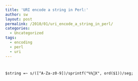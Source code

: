 ```yaml
---
title: 'URI encode a string in Perl:'
author: sw
layout: post
permalink: /2010/01/uri_encode_a_string_in_perl/
categories:
  - Uncategorized
tags:
  - encoding
  - perl
  - uri
---
```

# 

    $string =~ s/([^A-Za-z0-9])/sprintf("%%X", ord($1))/seg;